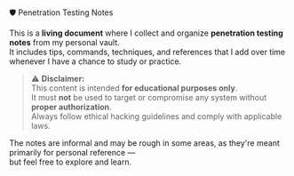 🛡️ Penetration Testing Notes

This is a **living document** where I collect and organize **penetration 
testing notes** from my personal vault.  
It includes tips, commands, techniques, and references that I add over 
time whenever I have a chance to study or practice.

> ⚠️ **Disclaimer:**  
> This content is intended **for educational purposes only**.  
> It must **not** be used to target or compromise any system without 
**proper authorization**.  
> Always follow ethical hacking guidelines and comply with applicable 
laws.

The notes are informal and may be rough in some areas, as they're meant 
primarily for personal reference —  
but feel free to explore and learn.

